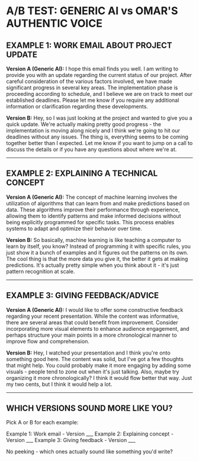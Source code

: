 # A/B TEST: GENERIC AI vs OMAR'S AUTHENTIC VOICE

## EXAMPLE 1: WORK EMAIL ABOUT PROJECT UPDATE

**Version A (Generic AI):**
I hope this email finds you well. I am writing to provide you with an update regarding the current status of our project. After careful consideration of the various factors involved, we have made significant progress in several key areas. The implementation phase is proceeding according to schedule, and I believe we are on track to meet our established deadlines. Please let me know if you require any additional information or clarification regarding these developments.

**Version B:**
Hey, so I was just looking at the project and wanted to give you a quick update. We're actually making pretty good progress - the implementation is moving along nicely and I think we're going to hit our deadlines without any issues. The thing is, everything seems to be coming together better than I expected. Let me know if you want to jump on a call to discuss the details or if you have any questions about where we're at.

---

## EXAMPLE 2: EXPLAINING A TECHNICAL CONCEPT

**Version A (Generic AI):**
The concept of machine learning involves the utilization of algorithms that can learn from and make predictions based on data. These algorithms improve their performance through experience, allowing them to identify patterns and make informed decisions without being explicitly programmed for specific tasks. This process enables systems to adapt and optimize their behavior over time.

**Version B:**
So basically, machine learning is like teaching a computer to learn by itself, you know? Instead of programming it with specific rules, you just show it a bunch of examples and it figures out the patterns on its own. The cool thing is that the more data you give it, the better it gets at making predictions. It's actually pretty simple when you think about it - it's just pattern recognition at scale.

---

## EXAMPLE 3: GIVING FEEDBACK/ADVICE

**Version A (Generic AI):**
I would like to offer some constructive feedback regarding your recent presentation. While the content was informative, there are several areas that could benefit from improvement. Consider incorporating more visual elements to enhance audience engagement, and perhaps structure your main points in a more chronological manner to improve flow and comprehension.

**Version B:**
Hey, I watched your presentation and I think you're onto something good here. The content was solid, but I've got a few thoughts that might help. You could probably make it more engaging by adding some visuals - people tend to zone out when it's just talking. Also, maybe try organizing it more chronologically? I think it would flow better that way. Just my two cents, but I think it would help a lot.

---

## WHICH VERSIONS SOUND MORE LIKE YOU?

Pick A or B for each example:

Example 1: Work email - Version ___
Example 2: Explaining concept - Version ___
Example 3: Giving feedback - Version ___

No peeking - which ones actually sound like something you'd write?